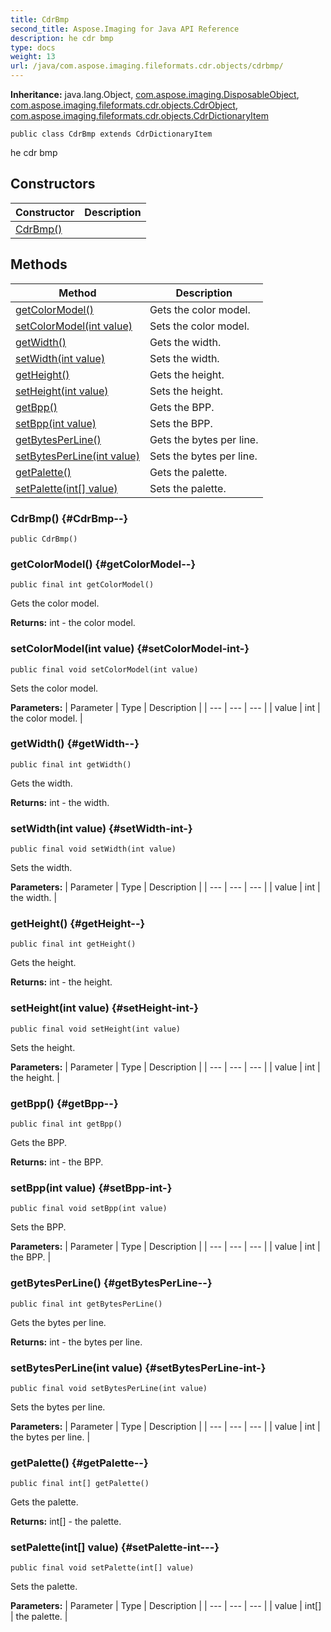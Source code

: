 ```yaml
---
title: CdrBmp
second_title: Aspose.Imaging for Java API Reference
description: he cdr bmp
type: docs
weight: 13
url: /java/com.aspose.imaging.fileformats.cdr.objects/cdrbmp/
---
```

**Inheritance:**
java.lang.Object, [com.aspose.imaging.DisposableObject](../../com.aspose.imaging/disposableobject), [com.aspose.imaging.fileformats.cdr.objects.CdrObject](../../com.aspose.imaging.fileformats.cdr.objects/cdrobject), [com.aspose.imaging.fileformats.cdr.objects.CdrDictionaryItem](../../com.aspose.imaging.fileformats.cdr.objects/cdrdictionaryitem)
```
public class CdrBmp extends CdrDictionaryItem
```

he cdr bmp
## Constructors

| Constructor | Description |
| --- | --- |
| [CdrBmp()](#CdrBmp--) |  |
## Methods

| Method | Description |
| --- | --- |
| [getColorModel()](#getColorModel--) | Gets the color model. |
| [setColorModel(int value)](#setColorModel-int-) | Sets the color model. |
| [getWidth()](#getWidth--) | Gets the width. |
| [setWidth(int value)](#setWidth-int-) | Sets the width. |
| [getHeight()](#getHeight--) | Gets the height. |
| [setHeight(int value)](#setHeight-int-) | Sets the height. |
| [getBpp()](#getBpp--) | Gets the BPP. |
| [setBpp(int value)](#setBpp-int-) | Sets the BPP. |
| [getBytesPerLine()](#getBytesPerLine--) | Gets the bytes per line. |
| [setBytesPerLine(int value)](#setBytesPerLine-int-) | Sets the bytes per line. |
| [getPalette()](#getPalette--) | Gets the palette. |
| [setPalette(int[] value)](#setPalette-int---) | Sets the palette. |
### CdrBmp() {#CdrBmp--}
```
public CdrBmp()
```


### getColorModel() {#getColorModel--}
```
public final int getColorModel()
```


Gets the color model.

**Returns:**
int - the color model.
### setColorModel(int value) {#setColorModel-int-}
```
public final void setColorModel(int value)
```


Sets the color model.

**Parameters:**
| Parameter | Type | Description |
| --- | --- | --- |
| value | int | the color model. |

### getWidth() {#getWidth--}
```
public final int getWidth()
```


Gets the width.

**Returns:**
int - the width.
### setWidth(int value) {#setWidth-int-}
```
public final void setWidth(int value)
```


Sets the width.

**Parameters:**
| Parameter | Type | Description |
| --- | --- | --- |
| value | int | the width. |

### getHeight() {#getHeight--}
```
public final int getHeight()
```


Gets the height.

**Returns:**
int - the height.
### setHeight(int value) {#setHeight-int-}
```
public final void setHeight(int value)
```


Sets the height.

**Parameters:**
| Parameter | Type | Description |
| --- | --- | --- |
| value | int | the height. |

### getBpp() {#getBpp--}
```
public final int getBpp()
```


Gets the BPP.

**Returns:**
int - the BPP.
### setBpp(int value) {#setBpp-int-}
```
public final void setBpp(int value)
```


Sets the BPP.

**Parameters:**
| Parameter | Type | Description |
| --- | --- | --- |
| value | int | the BPP. |

### getBytesPerLine() {#getBytesPerLine--}
```
public final int getBytesPerLine()
```


Gets the bytes per line.

**Returns:**
int - the bytes per line.
### setBytesPerLine(int value) {#setBytesPerLine-int-}
```
public final void setBytesPerLine(int value)
```


Sets the bytes per line.

**Parameters:**
| Parameter | Type | Description |
| --- | --- | --- |
| value | int | the bytes per line. |

### getPalette() {#getPalette--}
```
public final int[] getPalette()
```


Gets the palette.

**Returns:**
int[] - the palette.
### setPalette(int[] value) {#setPalette-int---}
```
public final void setPalette(int[] value)
```


Sets the palette.

**Parameters:**
| Parameter | Type | Description |
| --- | --- | --- |
| value | int[] | the palette. |

